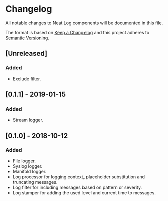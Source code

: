 # Changelog
All notable changes to Neat Log components will be documented in this file.

The format is based on [Keep a Changelog](https://keepachangelog.com/en/1.0.0/)
and this project adheres to [Semantic Versioning](https://semver.org/spec/v2.0.0.html).

## [Unreleased]
### Added
- Exclude filter.

## [0.1.1] - 2019-01-15
### Added
- Stream logger.

## [0.1.0] - 2018-10-12
### Added
- File logger.
- Syslog logger.
- Manifold logger.
- Log processor for logging context, placeholder substitution and truncating messages.
- Log filter for including messages based on pattern or severity.
- Log stamper for adding the used level and current time to messages.
